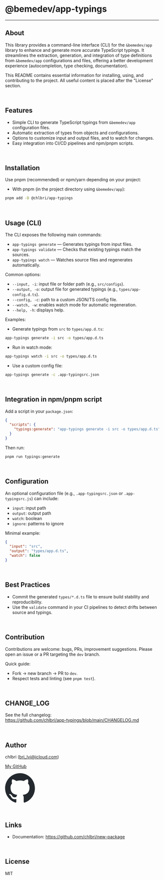 # @bemedev/app-typings

---

## About

This library provides a command-line interface (CLI) for the `&bemedev/app`
library to enhance and generate more accurate TypeScript typings. It
streamlines the extraction, generation, and integration of type definitions
from `&bemedev/app` configurations and files, offering a better development
experience (autocompletion, type checking, documentation).

This README contains essential information for installing, using, and
contributing to the project. All useful content is placed after the
"License" section.

<br/>

## Features

- Simple CLI to generate TypeScript typings from `&bemedev/app`
  configuration files.
- Automatic extraction of types from objects and configurations.
- Options to customize input and output files, and to watch for changes.
- Easy integration into CI/CD pipelines and npm/pnpm scripts.

<br/>

## Installation

Use pnpm (recommended) or npm/yarn depending on your project:

- With pnpm (in the project directory using `&bemedev/app`):

```sh
pnpm add -D @chlbri/app-typings
```

<br/>

## Usage (CLI)

The CLI exposes the following main commands:

- `app-typings generate` — Generates typings from input files.
- `app-typings validate` — Checks that existing typings match the sources.
- `app-typings watch` — Watches source files and regenerates automatically.

Common options:

- `--input, -i`: input file or folder path (e.g., `src/configs`).
- `--output, -o`: output file for generated typings (e.g.,
  `types/app-config.d.ts`).
- `--config, -c`: path to a custom JSON/TS config file.
- `--watch, -w`: enables watch mode for automatic regeneration.
- `--help, -h`: displays help.

Examples:

- Generate typings from `src` to `types/app.d.ts`:

```sh
app-typings generate -i src -o types/app.d.ts
```

- Run in watch mode:

```sh
app-typings watch -i src -o types/app.d.ts
```

- Use a custom config file:

```sh
app-typings generate -c .app-typingsrc.json
```

<br/>

## Integration in npm/pnpm script

Add a script in your `package.json`:

```json
{
  "scripts": {
    "typings:generate": "app-typings generate -i src -o types/app.d.ts"
  }
}
```

Then run:

```sh
pnpm run typings:generate
```

<br/>

## Configuration

An optional configuration file (e.g., `.app-typingsrc.json` or
`.app-typingsrc.js`) can include:

- `input`: input path
- `output`: output path
- `watch`: boolean
- `ignore`: patterns to ignore

Minimal example:

```json
{
  "input": "src",
  "output": "types/app.d.ts",
  "watch": false
}
```

<br/>

## Best Practices

- Commit the generated `types/*.d.ts` file to ensure build stability and
  reproducibility.
- Use the `validate` command in your CI pipelines to detect drifts between
  source and typings.

<br/>

## Contribution

Contributions are welcome: bugs, PRs, improvement suggestions. Please open
an issue or a PR targeting the `dev` branch.

Quick guide:

- Fork → new branch → PR to `dev`.
- Respect tests and linting (see `pnpm test`).

<br/>

## CHANGE_LOG

See the full changelog:  
https://github.com/chlbri/app-typings/blob/main/CHANGELOG.md

<br/>

## Author

chlbri (bri_lvi@icloud.com)

[My GitHub](https://github.com/chlbri?tab=repositories)

[<svg width="98" height="96" xmlns="http://www.w3.org/2000/svg"><path fill-rule="evenodd" clip-rule="evenodd" d="M48.854 0C21.839 0 0 22 0 49.217c0 21.756 13.993 40.172 33.405 46.69 2.427.49 3.316-1.059 3.316-2.362 0-1.141-.08-5.052-.08-9.127-13.59 2.934-16.42-5.867-16.42-5.867-2.184-5.704-5.42-7.17-5.42-7.17-4.448-3.015.324-3.015.324-3.015 4.934.326 7.523 5.052 7.523 5.052 4.367 7.496 11.404 5.378 14.235 4.074.404-3.178 1.699-5.378 3.074-6.6-10.839-1.141-22.243-5.378-22.243-24.283 0-5.378 1.94-9.778 5.014-13.2-.485-1.222-2.184-6.275.486-13.038 0 0 4.125-1.304 13.426 5.052a46.97 46.97 0 0 1 12.214-1.63c4.125 0 8.33.571 12.213 1.63 9.302-6.356 13.427-5.052 13.427-5.052 2.67 6.763.97 11.816.485 13.038 3.155 3.422 5.015 7.822 5.015 13.2 0 18.905-11.404 23.06-22.324 24.283 1.78 1.548 3.316 4.481 3.316 9.126 0 6.6-.08 11.897-.08 13.526 0 1.304.89 2.853 3.316 2.364 19.412-6.52 33.405-24.935 33.405-46.691C97.707 22 75.788 0 48.854 0z" fill="#24292f"/></svg>](https://github.com/chlbri?tab=repositories)

<br/>

## Links

- Documentation: https://github.com/chlbri/new-package

<br/>

## License

MIT
